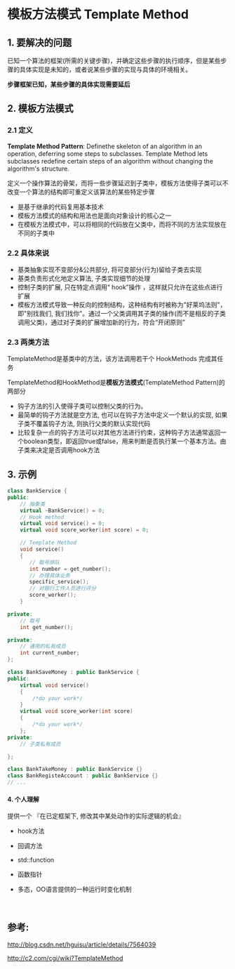 # 模板方法模式 Template Method



## 1. 要解决的问题

已知一个算法的框架(所需的关键步骤)，并确定这些步骤的执行顺序，但是某些步骤的具体实现是未知的，或者说某些步骤的实现与具体的环境相关。



**步骤框架已知，某些步骤的具体实现需要延后**



## 2. 模板方法模式

### 2.1 定义

**Template Method Pattern**: Definethe skeleton of an algorithm in an operation, deferring some steps to subclasses. Template Method lets subclasses redefine certain steps of an algorithm without changing the algorithm's structure.

定义一个操作算法的骨架，而将一些步骤延迟到子类中，模板方法使得子类可以不改变一个算法的结构即可重定义该算法的某些特定步骤



-   是基于继承的代码复用基本技术
-   模板方法模式的结构和用法也是面向对象设计的核心之一
-   在模板方法模式中，可以将相同的代码放在父类中，而将不同的方法实现放在不同的子类中




### 2.2 具体来说

-   基类抽象实现不变部分&公共部分, 将可变部分(行为)留给子类去实现
-   基类负责形式化地定义算法, 子类实现细节的处理
-   控制子类的扩展, 只在特定点调用“ hook”操作 ，这样就只允许在这些点进行扩展
-   模板方法模式导致一种反向的控制结构，这种结构有时被称为"好莱坞法则"，即"别找我们, 我们找你"。通过一个父类调用其子类的操作(而不是相反的子类调用父类)，通过对子类的扩展增加新的行为，符合“开闭原则”




### 2.3 两类方法

TemplateMethod是基类中的方法，该方法调用若干个 HookMethods 完成其任务

TemplateMethod和HookMethod是**模板方法模式**(TemplateMethod Pattern)的两部分



-   钩子方法的引入使得子类可以控制父类的行为。
-   最简单的钩子方法就是空方法, 也可以在钩子方法中定义一个默认的实现, 如果子类不覆盖钩子方法, 则执行父类的默认实现代码
-   比较复杂一点的钩子方法可以对其他方法进行约束，这种钩子方法通常返回一个boolean类型，即返回true或false，用来判断是否执行某一个基本方法。由子类来决定是否调用hook方法





## 3. 示例

```c++
class BankService {
public:
    // 抽象类
    virtual ~BankService() = 0;
    // Hook method
    virtual void service() = 0;
    virtual void score_worker(int score) = 0;

    // Template Method
    void service()
    {
       // 取号排队
       int number = get_number();
       // 办理具体业务
       specific_service();
       // 对银行工作人员进行评分
       score_worker();
    }

private:
    // 取号
    int get_number();

private:
    // 通用的私有成员
    int current_number;
};

class BankSaveMoney : public BankService {
public:
    virtual void service()
    {
        /*do your work*/
    }
    virtual void score_worker(int score)
    {
        /*do your work*/
    };
private:
    // 子类私有成员

};

class BankTakeMoney : public BankService {}
class BankRegisteAccount : public BankService {}
// ...
```



#### 4. 个人理解

提供一个 『在已定框架下, 修改其中某处动作的实际逻辑的机会』

-   hook方法

-   回调方法

-   std::function

-   函数指针 

-   多态，OO语言提供的一种运行时变化机制

    ​


## 参考:

http://blog.csdn.net/hguisu/article/details/7564039

http://c2.com/cgi/wiki?TemplateMethod
